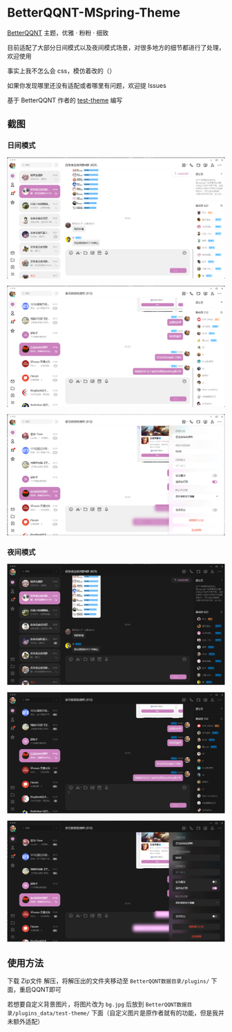 # BetterQQNT-MSpring-Theme

[BetterQQNT](https://github.com/mo-jinran/BetterQQNT) 主题，优雅 · 粉粉 · 细致

目前适配了大部分日间模式以及夜间模式场景，对很多地方的细节都进行了处理，欢迎使用

事实上我不怎么会 css，模仿着改的（）

如果你发现哪里还没有适配或者哪里有问题，欢迎提 Issues

基于 BetterQQNT 作者的 [test-theme](https://github.com/mo-jinran/BetterQQNT-test-theme) 编写

## 截图

### 日间模式

![置顶&选中聊天展示](./screenshots/1.png)

![非置顶&自己气泡展示](./screenshots/3.png)

![一些细节-模糊展示](./screenshots/5.png)

### 夜间模式

![置顶&选中聊天展示](./screenshots/2.png)

![非置顶&自己气泡展示](./screenshots/4.png)

![一些细节-模糊展示](./screenshots/6.png)

## 使用方法

下载 Zip文件 解压，将解压出的文件夹移动至 `BetterQQNT数据目录/plugins/` 下面，重启QQNT即可

若想要自定义背景图片，将图片改为 `bg.jpg` 后放到 `BetterQQNT数据目录/plugins_data/test-theme/` 下面（自定义图片是原作者就有的功能，但是我并未额外适配）

